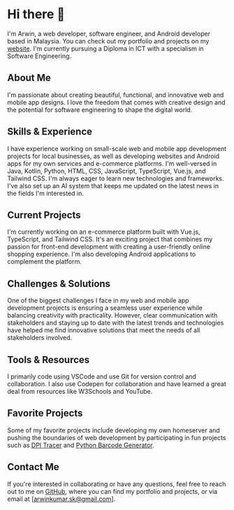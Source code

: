 # Hi there 👋

I'm Arwin, a web developer, software engineer, and Android developer based in Malaysia. You can check out my portfolio and projects on my [website](https://arwindpianist.github.io/). I'm currently pursuing a Diploma in ICT with a specialism in Software Engineering.

## About Me

I'm passionate about creating beautiful, functional, and innovative web and mobile app designs. I love the freedom that comes with creative design and the potential for software engineering to shape the digital world.

## Skills & Experience

I have experience working on small-scale web and mobile app development projects for local businesses, as well as developing websites and Android apps for my own services and e-commerce platforms. I'm well-versed in Java, Kotlin, Python, HTML, CSS, JavaScript, TypeScript, Vue.js, and Tailwind CSS. I'm always eager to learn new technologies and frameworks. I've also set up an AI system that keeps me updated on the latest news in the fields I'm interested in.

## Current Projects

I'm currently working on an e-commerce platform built with Vue.js, TypeScript, and Tailwind CSS. It's an exciting project that combines my passion for front-end development with creating a user-friendly online shopping experience. I'm also developing Android applications to complement the platform.

## Challenges & Solutions

One of the biggest challenges I face in my web and mobile app development projects is ensuring a seamless user experience while balancing creativity with practicality. However, clear communication with stakeholders and staying up to date with the latest trends and technologies have helped me find innovative solutions that meet the needs of all stakeholders involved.

## Tools & Resources

I primarily code using VSCode and use Git for version control and collaboration. I also use Codepen for collaboration and have learned a great deal from resources like W3Schools and YouTube.

## Favorite Projects

Some of my favorite projects include developing my own homeserver and pushing the boundaries of web development by participating in fun projects such as [DPI Tracer](https://github.com/Arwindpianist/dpi-tracer) and [Python Barcode Generator](https://github.com/Arwindpianist/barcode-generator).

## Contact Me

If you're interested in collaborating or have any questions, feel free to reach out to me on [GitHub](https://github.com/arwindpianist), where you can find my portfolio and projects, or via email at [arwinkumar.sk@gmail.com].
